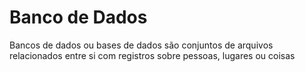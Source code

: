 # Banco de Dados
Bancos de dados ou bases de dados são conjuntos de arquivos relacionados entre si com registros sobre pessoas, lugares ou coisas

